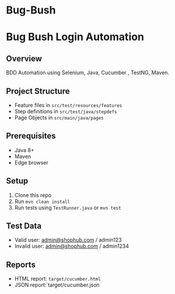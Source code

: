 # Bug-Bush
# Bug Bush Login Automation

## Overview
BDD Automation using Selenium, Java, Cucumber , TestNG, Maven.

## Project Structure
- Feature files in `src/test/resources/features`
- Step definitions in `src/test/java/stepdefs`
- Page Objects in `src/main/java/pages`

## Prerequisites
- Java 8+
- Maven
- Edge browser

## Setup
1. Clone this repo
2. Run `mvn clean install`
3. Run tests using `TestRunner.java` or `mvn test`

## Test Data
- Valid user: admin@shophub.com  /  admin123 
- Invalid user: admin@shophub.com  / admin1234 

## Reports
- HTML report: `target/cucumber.html`
- JSON report:`target/cucumber.json
